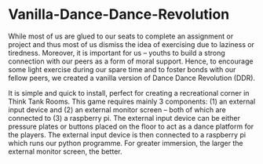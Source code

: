 # Vanilla-Dance-Dance-Revolution

While most of us are glued to our seats to complete an assignment or project and thus most of us dismiss the idea of exercising due to laziness or tiredness. Moreover, it is important for us – youths to build a strong connection with our peers as a form of moral support. Hence, to encourage some light exercise during our spare time and to foster bonds with our fellow peers, we created a vanilla version of Dance Dance Revolution (DDR). 

It is simple and quick to install, perfect for creating a recreational corner in Think Tank Rooms. This game requires mainly 3 components: (1) an external input device and (2) an external monitor screen – both of which are connected to (3) a raspberry pi. The external input device can be either pressure plates or buttons placed on the floor to act as a dance platform for the players. The external input device is then connected to a raspberry pi which runs our python programme. For greater immersion, the larger the external monitor screen, the better. 
